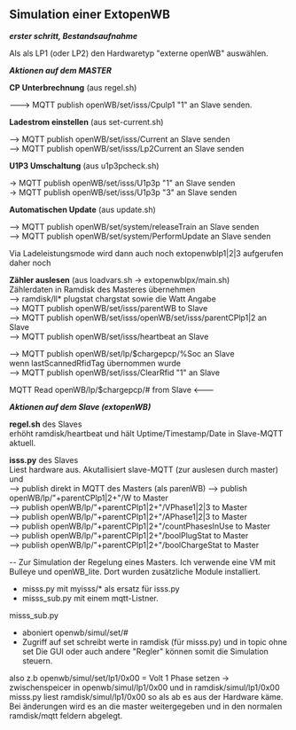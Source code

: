 ## Simulation einer ExtopenWB ##


***erster schritt, Bestandsaufnahme***

Als als LP1 (oder LP2) den Hardwaretyp "externe openWB" auswählen.


***Aktionen auf dem MASTER***
																

**CP Unterbrechnung** (aus regel.sh)

---> MQTT publish openWB/set/isss/Cpulp1 "1" an Slave senden.

**Ladestrom einstellen** (aus set-current.sh)

--> MQTT publish openWB/set/isss/Current an Slave senden  
--> MQTT publish openWB/set/isss/Lp2Current an Slave senden

**U1P3 Umschaltung** (aus u1p3pcheck.sh)

-> MQTT publish openWB/set/isss/U1p3p "1" an Slave senden  
-> MQTT publish openWB/set/isss/U1p3p "3" an Slave senden  

**Automatischen Update** (aus update.sh)

-->  MQTT publish openWB/set/system/releaseTrain an Slave senden  
-->  MQTT publish openWB/set/system/PerformUpdate an Slave senden  


Via Ladeleistungsmode wird dann auch noch extopenwblp1|2|3 aufgerufen
daher noch

**Zähler auslesen** (aus loadvars.sh -> extopenwblpx/main.sh)  
Zählerdaten in Ramdisk des Masteres übernehmen  
--> ramdisk/ll* plugstat chargstat sowie die Watt Angabe  
--> MQTT publish openWB/set/isss/parentWB to Slave  
--> MQTT publish openWB/set/isss/openWB/set/isss/parentCPlp1|2 an Slave  
--> MQTT publish openWB/set/isss/heartbeat an Slave  

--> MQTT publish  openWB/set/lp/$chargepcp/%Soc  an Slave  
wenn lastScannedRfidTag übernommen wurde  
--> MQTT publish  openWB/set/isss/ClearRfid "1" an Slave  

MQTT Read  openWB/lp/$chargepcp/# from Slave <---  


***Aktionen auf dem Slave (extopenWB)***

**regel.sh** des Slaves  
erhöht ramdisk/heartbeat und hält Uptime/Timestamp/Date in Slave-MQTT aktuell.

**isss.py** des Slaves  
Liest hardware aus. Akutallisiert slave-MQTT (zur auslesen durch master) und  
--> publish direkt in MQTT des Masters (als parenWB) 
--> publish openWB/lp/"+parentCPlp1|2+"/W to Master  
--> publish openWB/lp/"+parentCPlp1|2+"/VPhase1|2|3 to Master  
--> publish openWB/lp/"+parentCPlp1|2+"/APhase1|2|3 to Master  
--> publish openWB/lp/"+parentCPlp1|2+"/countPhasesInUse to Master  
--> publish openWB/lp/"+parentCPlp1|2+"/boolPlugStat to Master  
--> publish openWB/lp/"+parentCPlp1|2+"/boolChargeStat to Master  

--
Zur Simulation der Regelung eines Masters.
Ich verwende eine VM mit Bulleye und openWB_lite.
Dort wurden zusätzliche Module installiert.

- misss.py mit myisss/*  als ersatz für isss.py
- misss_sub.py mit einem mqtt-Listner.

misss_sub.py
- aboniert openwb/simul/set/#
-  Zugriff auf set schreibt werte in ramdisk (für misss.py) und in topic ohne set
Die GUI oder auch andere "Regler" können somit die Simulation steuern.

also z.b openwb/simul/set/lp1/0x00 = Volt 1 Phase setzen 
-> zwischenspeicer in openwb/simul/lp1/0x00 und in ramdisk/simul/lp1/0x00 
misss.py liest ramdisk/simul/lp1/0x00 so als ab es aus der Hardware käme. 
Bei änderungen wird es an die master weitergegeben und in den normalen 
ramdisk/mqtt feldern abgelegt.
